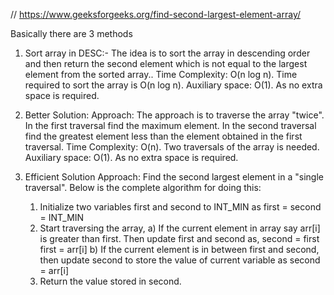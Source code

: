 
// https://www.geeksforgeeks.org/find-second-largest-element-array/

Basically there are 3 methods 
1. Sort array in DESC:-
    The idea is to sort the array in descending order and then return the second element which is not equal to the largest element from the sorted array..
    Time Complexity: O(n log n). 
    Time required to sort the array is O(n log n).
    Auxiliary space: O(1). 
    As no extra space is required.
2. Better Solution: 
    Approach: The approach is to traverse the array "twice". In the first traversal find the maximum element. In the second traversal find the greatest element less than the element obtained in the first traversal.
    Time Complexity: O(n). 
    Two traversals of the array is needed.
    Auxiliary space: O(1). 
    As no extra space is required.
3. Efficient Solution 
    Approach: Find the second largest element in a "single traversal". 
    Below is the complete algorithm for doing this:  

    1) Initialize two variables first and second to INT_MIN as
    first = second = INT_MIN
    2) Start traversing the array,
    a) If the current element in array say arr[i] is greater
        than first. Then update first and second as,
        second = first
        first = arr[i]
    b) If the current element is in between first and second,
        then update second to store the value of current variable as
        second = arr[i]
    3) Return the value stored in second.
    
